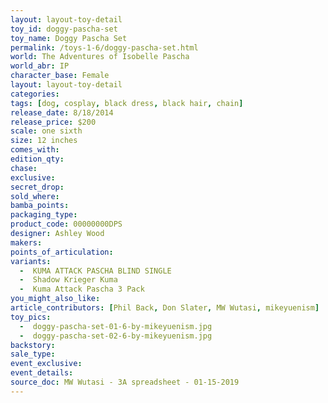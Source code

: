 ```yaml
---
layout: layout-toy-detail 
toy_id: doggy-pascha-set
toy_name: Doggy Pascha Set
permalink: /toys-1-6/doggy-pascha-set.html
world: The Adventures of Isobelle Pascha
world_abr: IP
character_base: Female
layout: layout-toy-detail
categories: 
tags: [dog, cosplay, black dress, black hair, chain]
release_date: 8/18/2014
release_price: $200 
scale: one sixth
size: 12 inches
comes_with: 
edition_qty: 
chase: 
exclusive: 
secret_drop: 
sold_where: 
bamba_points: 
packaging_type: 
product_code: 00000000DPS
designer: Ashley Wood
makers: 
points_of_articulation: 
variants: 
  -  KUMA ATTACK PASCHA BLIND SINGLE
  -  Shadow Krieger Kuma
  -  Kuma Attack Pascha 3 Pack
you_might_also_like: 
article_contributors: [Phil Back, Don Slater, MW Wutasi, mikeyuenism]
toy_pics: 
  -  doggy-pascha-set-01-6-by-mikeyuenism.jpg
  -  doggy-pascha-set-02-6-by-mikeyuenism.jpg
backstory: 
sale_type: 
event_exclusive: 
event_details: 
source_doc: MW Wutasi - 3A spreadsheet - 01-15-2019
---
```


